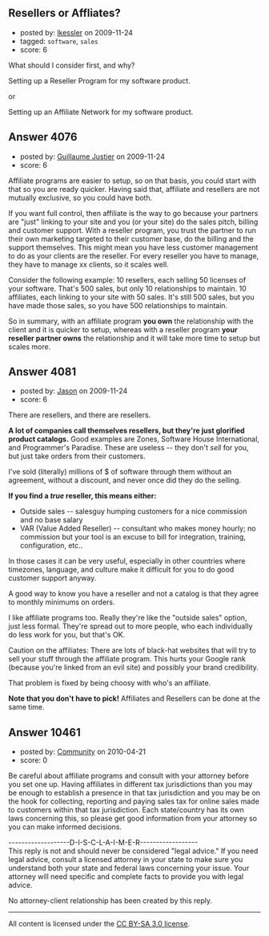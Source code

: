 ## Resellers or Affliates?

- posted by: [lkessler](https://stackexchange.com/users/-1/1491-lkessler) on 2009-11-24
- tagged: `software`, `sales`
- score: 6

What should I consider first, and why?

Setting up a Reseller Program for my software product.

   or

Setting up an Affiliate Network for my software product.


## Answer 4076

- posted by: [Guillaume Justier](https://stackexchange.com/users/-1/1636-guillaume-justier) on 2009-11-24
- score: 6

Affiliate programs are easier to setup, so on that basis, you could start with that so you are ready quicker.
Having said that, affiliate and resellers are not mutually exclusive, so you could have both.

If you want full control, then affiliate is the way to go because your partners are "just" linking to your site and you (or your site) do the sales pitch, billing and customer support. With a reseller program, you  trust the partner to run their own marketing targeted to their customer base, do the billing and the support themselves. This might mean you have less customer management to do as your clients are the reseller. For every reseller you have to manage, they have to manage xx clients, so it scales well.

Consider the following example:
10 resellers, each selling 50 licenses of your software. That's 500 sales, but only 10 relationships to maintain.
10 affiliates, each linking to your site with 50 sales. It's still 500 sales, but you have made those sales, so you have 500 relationships to maintain.


So in summary, with an affiliate program **you own** the relationship with the client and it is quicker to setup, whereas with a reseller program **your reseller partner owns** the relationship and it will take more time to setup but scales more.



## Answer 4081

- posted by: [Jason](https://stackexchange.com/users/-1/2-jason) on 2009-11-24
- score: 6

There are resellers, and there are resellers.

**A lot of companies call themselves resellers, but they're just glorified product catalogs.**  Good examples are Zones, Software House International, and Programmer's Paradise.  These are useless -- they don't *sell* for you, but just take orders from their customers.

I've sold (literally) millions of $ of software through them without an agreement, without a discount, and never once did they do the selling.

**If you find a *true* reseller, this means either:**

 - Outside sales -- salesguy humping customers for a nice commission and no base salary
 - VAR (Value Added Reseller) -- consultant who makes money hourly; no commission but your tool is an excuse to bill for integration, training, configuration, etc..

In those cases it can be very useful, especially in other countries where timezones, language, and culture make it difficult for you to do good customer support anyway.

A good way to know you have a reseller and not a catalog is that they agree to monthly minimums on orders.

I like affiliate programs too.  Really they're like the "outside sales" option, just less formal.  They're spread out to more people, who each individually do less work for you, but that's OK.

Caution on the affiliates: There are lots of black-hat websites that will try to sell your stuff through the affiliate program.  This hurts your Google rank (because you're linked from an evil site) and possibly your brand credibility.

That problem is fixed by being choosy with who's an affiliate.

**Note that you don't have to pick!**  Affiliates and Resellers can be done at the same time.


## Answer 10461

- posted by: [Community](https://stackexchange.com/users/-1/-1-community) on 2010-04-21
- score: 0

Be careful about affiliate programs and consult with your attorney before you set one up. Having affiliates in different tax jurisdictions than you may be enough to establish a presence in that tax jurisdiction and you may be on the hook for collecting, reporting and paying sales tax for online sales made to customers within that tax jurisdiction. Each state/country has its own laws concerning this, so please get good information from your attorney so you can make informed decisions.

-------------------D-I-S-C-L-A-I-M-E-R------------------<br>
This reply is not and should never be considered 
"legal advice." If you need legal advice, consult 
a licensed attorney in your state to make sure you 
understand both your state and federal laws concerning 
your issue. Your attorney will need specific and 
complete facts to provide you with legal advice. 

No attorney-client relationship has been created by this reply. 



---

All content is licensed under the [CC BY-SA 3.0 license](https://creativecommons.org/licenses/by-sa/3.0/).
